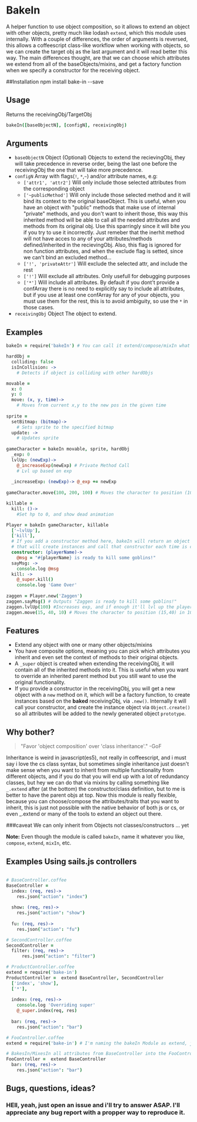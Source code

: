 # BakeIn
A helper function to use object composition, so it allows to extend an object with other objects, pretty much like  lodash `extend`, which this module uses internally.
With a couple of differences, the order of arguments is reversed, this allows a coffeescript class-like workflow when working with objects, so we can create the target obj as the last argument and it will read better this way. The main differences thought, are that we can choose which attributes we extend from all of the baseObjects/mixins, and get a factory function when we specify a constructor for the receiving object.

##Installation
  npm install bake-in --save

## Usage
Returns the receivingObj/TargetObj
```coffeescript
bakeIn([baseObjectN], [configN], receivingObj)
```
## Arguments
* `baseObjectN` Object (Optional) Objects to extend the recievingObj, they will take precedence in reverse order, being the last  one before the receivingObj the one that will take more precedence.
* `configN` Array with flags(`!`, `*`,`~`) and/or attribute names, e.g:
  - `['attr1', 'attr2']` Will only include those selected attributes from the corresponding object
  - `['~publicMethod']` Will only include those selected method and it will bind its context to the original baseObject. This is useful, when you have an object with "public" methods that make use of internal "private" methods, and you don't want to inherit those, this way this inherited method will be able to call all the needed attributes and methods from its original obj. Use this sparringly since it will bite you if you try to use it incorrectly. Just remeber that the inerhit method will not have acces to any of your attributes/methods defined/inherited in the recievingObj. Also, this flag is ignored for non function attributes, and when the exclude flag is setted, since we can't bind an excluded method...
  - `['!', 'privateAttr']` Will exclude the selected attr, and include the rest
  - `['!']` Will exclude all attributes. Only usefull for debugging purposes
  - `['*']` Will include all attributes. By default if you dont't provide a confArray there is no need to explicitly say to include all attributes, but if you use at least one confArray for any of your objects, you must use them for the rest, this is to avoid ambiguity, so use the `*` in those cases.
* `receivingObj` Object The object to extend.

## Examples
```coffeescript
bakeIn = require('bakeIn') # You can call it extend/compose/mixIn what ever suits you

hardObj = 
  colliding: false
  isInCollision: ->
    # Detects if object is colliding with other hardObjs

movable = 
  x: 0
  y: 0
  move: (x, y, time)->
    # Moves from current x,y to the new pos in the given time
    
sprite = 
  setBitmap: (bitmap)->
    # Sets sprite to the specified bitmap
  update: ->
    # Updates sprite
    
gameCharacter = bakeIn movable, sprite, hardObj
  _exp: 0
  lvlUp: (newExp)->
    @_increaseExp(newExp) # Private Method Call
    # Lvl up based on exp
    
  _increaseExp: (newExp)-> @_exp += newExp
    
gameCharacter.move(100, 200, 100) # Moves the character to position (100,200) in 100 miliseconds

killable = 
  kill: ()-> 
    #Set hp to 0, and show dead animation

Player = bakeIn gameCharacter, killable
  ['~lvlUp'],
  ['kill'],
  # If you add a constructor method here, bakeIn will return an object with a "new" factory method,
  # that will create instances and call that constructor each time is caled.
  constructor: (playerName)->
    @msg = "#{playerName} is ready to kill some goblins!"
  sayMsg: ->
    console.log @msg
  kill: ->
    @_super.kill()
    console.log 'Game Over'
  
zaggen = Player.new('Zaggen')
zaggen.sayMsg() # Outputs "Zaggen is ready to kill some goblins!"
zaggen.lvlUp(100) #Increases exp, and if enough it'll lvl up the player
zaggen.move(15, 40, 10) # Moves the character to position (15,40) in 10 miliseconds
```
## Features
* Extend any object with one or many other objects/mixins
* You have composite options, meaning you can pick which attributes you inherit and even set the context of methods to their original objects.
* A `_super` object is created when extending the receivingObj, it will contain all of the inherited methods into it. This is useful when you want to override an inherited parent method but you still want to use the original functionality. 
* If you provide a constructor in the receivingObj, you will get a new object with a `new` method on it, which will be a factory function, to create instances based on the **baked** receivingObj, via `.new()`. Internally it will call your constructor, and create the instance object via `Object.create()` so all attributes will be added to the newly generated object `prototype`.

## Why bother?
 > "Favor 'object composition' over 'class inheritance'."
 -GoF
 
Inheritance is weird in javascript(es5), not really in coffeescript, and i must say i love the cs class syntax, but sometimes single inheritance just doesn't make sense when you want to inherit from multiple functionality from different objects, and if you do that you will end up with a lot of redundancy classes, but hey we can do that via mixins by calling something like `_.extend` after (at the bottom) the constructor/class definition, but to me is better to have the parent objs at top. Now this module is really flexible, because you can choose/compose the attributes/traits that you want to inherit, this is just not possible with the native behavior of both js or cs, or even _.extend or many of the tools to extend an object out there.

###caveat
We can only inherit from Objects not classes/constructors ... yet

**Note:** Even though the module is called `bakeIn`, name it whatever you like, `compose`, `extend`, `mixIn`, etc.

## Examples Using sails.js controllers
```coffeescript

# BaseController.coffee
BaseController =
  index: (req, res)->
    res.json("action": "index")
  
  show: (req, res)->
    res.json("action": "show")
    
  fu: (req, res)->
    res.json("action": "fu")
```
 
```coffeescript  
# SecondController.coffee  
SecondController =
  filter: (req, res)->
      res.json("action": "filter")
```

```coffeescript
# ProductController.coffee 
extend = require('bake-in')
ProductController =  extend BaseController, SecondController
  ['index', 'show'],
  ['*'],
  
  index: (req, res)->
    console.log 'Overriding super'
    @_super.index(req, res)
  
  bar: (req, res)->
    res.json("action": "bar")
```

```coffeescript
# FooController.coffee 
extend = require('bake-in') # I'm naming the bakeIn Module as extend, just to show you a more familiar syntax if you like

# BakesIn/MixesIn all attributes from BaseController into the FooController
FooController =  extend BaseController
  bar: (req, res)->
    res.json("action": "bar")
```

## Bugs, questions, ideas?
### HEll, yeah, just open an issue and i'll try to answer ASAP. I'll appreciate any bug report with a propper way to reproduce it.